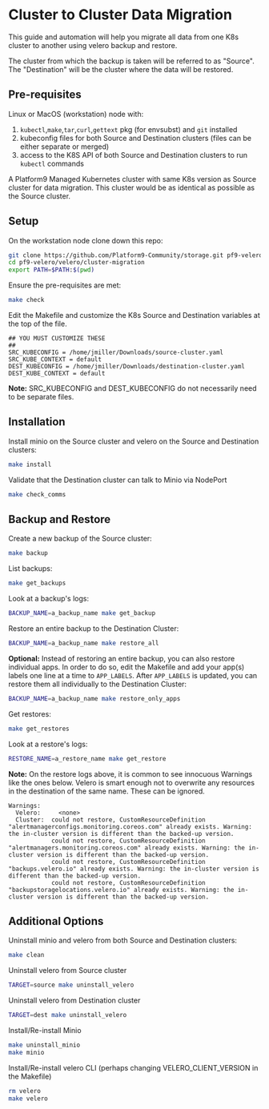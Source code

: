 # Cluster to Cluster Data Migration

This guide and automation will help you migrate all data from one K8s cluster to another using
velero backup and restore.

The cluster from which the backup is taken will be referred to as "Source". The "Destination" will be the cluster
where the data will be restored.

## Pre-requisites

Linux or MacOS (workstation) node with:
1. `kubectl`,`make`,`tar`,`curl`,`gettext` pkg (for envsubst) and `git` installed
1. kubeconfig files for both Source and Destination clusters (files can be either separate or merged)
1. access to the K8S API of both Source and Destination clusters to run `kubectl` commands

A Platform9 Managed Kubernetes cluster with same K8s version as Source cluster for data migration. This
cluster would be as identical as possible as the Source cluster.

## Setup

On the workstation node clone down this repo:
```bash
git clone https://github.com/Platform9-Community/storage.git pf9-velero
cd pf9-velero/velero/cluster-migration
export PATH=$PATH:$(pwd)
```

Ensure the pre-requisites are met:
```bash
make check
```

Edit the Makefile and customize the K8s Source and Destination variables at the top of the file.
```
## YOU MUST CUSTOMIZE THESE
##
SRC_KUBECONFIG = /home/jmiller/Downloads/source-cluster.yaml
SRC_KUBE_CONTEXT = default
DEST_KUBECONFIG = /home/jmiller/Downloads/destination-cluster.yaml
DEST_KUBE_CONTEXT = default
```

**Note:** SRC_KUBECONFIG and DEST_KUBECONFIG do not necessarily need to be separate files.

## Installation

Install minio on the Source cluster and velero on the Source and Destination clusters:
```bash
make install
```

Validate that the Destination cluster can talk to Minio via NodePort
```bash
make check_comms
```

## Backup and Restore

Create a new backup of the Source cluster:
```bash
make backup
```

List backups:
```bash
make get_backups
```

Look at a backup's logs:
```bash
BACKUP_NAME=a_backup_name make get_backup
```

Restore an entire backup to the Destination Cluster:
```bash
BACKUP_NAME=a_backup_name make restore_all
```

**Optional:** Instead of restoring an entire backup, you can also restore individual apps. In order
to do so, edit the Makefile and add your app(s) labels one line at a time to `APP_LABELS`.
After `APP_LABELS` is updated, you can restore them all individually to the Destination Cluster:
```bash
BACKUP_NAME=a_backup_name make restore_only_apps
```

Get restores:
```bash
make get_restores
```

Look at a restore's logs:
```bash
RESTORE_NAME=a_restore_name make get_restore
```

**Note:** On the restore logs above, it is common to see innocuous Warnings like the ones below. Velero is smart
enough not to overwrite any resources in the destination of the same name. These can be ignored.

```
Warnings:
  Velero:     <none>
  Cluster:  could not restore, CustomResourceDefinition "alertmanagerconfigs.monitoring.coreos.com" already exists. Warning: the in-cluster version is different than the backed-up version.
            could not restore, CustomResourceDefinition "alertmanagers.monitoring.coreos.com" already exists. Warning: the in-cluster version is different than the backed-up version.
            could not restore, CustomResourceDefinition "backups.velero.io" already exists. Warning: the in-cluster version is different than the backed-up version.
            could not restore, CustomResourceDefinition "backupstoragelocations.velero.io" already exists. Warning: the in-cluster version is different than the backed-up version.
```

## Additional Options

Uninstall minio and velero from both Source and Destination clusters:
```bash
make clean
```

Uninstall velero from Source cluster
```bash
TARGET=source make uninstall_velero
```

Uninstall velero from Destination cluster
```bash
TARGET=dest make uninstall_velero
```

Install/Re-install Minio
```bash
make uninstall_minio
make minio
```

Install/Re-install velero CLI (perhaps changing VELERO_CLIENT_VERSION in the Makefile)
```bash
rm velero
make velero
```
